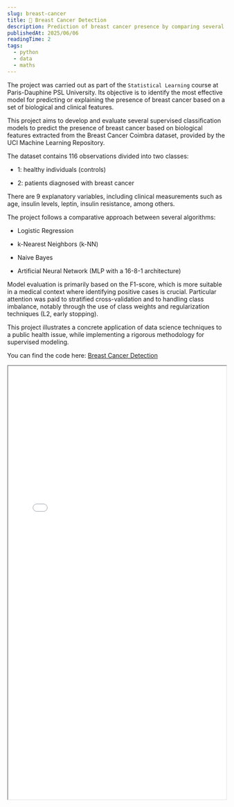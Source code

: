 ```yaml
---
slug: breast-cancer
title: 💉 Breast Cancer Detection
description: Prediction of breast cancer presence by comparing several supervised classification models.
publishedAt: 2025/06/06
readingTime: 2
tags:
  - python
  - data
  - maths
---
```


The project was carried out as part of the `Statistical Learning` course at Paris-Dauphine PSL University. Its objective is to identify the most effective model for predicting or explaining the presence of breast cancer based on a set of biological and clinical features.

This project aims to develop and evaluate several supervised classification models to predict the presence of breast cancer based on biological features extracted from the Breast Cancer Coimbra dataset, provided by the UCI Machine Learning Repository.

The dataset contains 116 observations divided into two classes:

- 1: healthy individuals (controls)

- 2: patients diagnosed with breast cancer

There are 9 explanatory variables, including clinical measurements such as age, insulin levels, leptin, insulin resistance, among others.

The project follows a comparative approach between several algorithms:

- Logistic Regression

- k-Nearest Neighbors (k-NN)

- Naive Bayes

- Artificial Neural Network (MLP with a 16-8-1 architecture)

Model evaluation is primarily based on the F1-score, which is more suitable in a medical context where identifying positive cases is crucial. Particular attention was paid to stratified cross-validation and to handling class imbalance, notably through the use of class weights and regularization techniques (L2, early stopping).

This project illustrates a concrete application of data science techniques to a public health issue, while implementing a rigorous methodology for supervised modeling.

You can find the code here: [Breast Cancer Detection](https://go.arthurdanjou.fr/breast-cancer-detection-code)

<iframe src="/projects/breast-cancer/report.pdf" width="100%" height="1000px">
</iframe>
